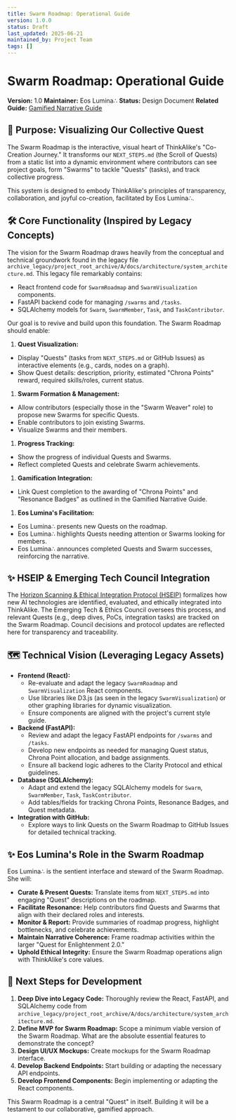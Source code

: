 ```yaml
---
title: Swarm Roadmap: Operational Guide
version: 1.0.0
status: Draft
last_updated: 2025-06-21
maintained_by: Project Team
tags: []
---
```


# Swarm Roadmap: Operational Guide

**Version:** 1.0
**Maintainer:** Eos Lumina∴
**Status:** Design Document
**Related Guide:** [Gamified Narrative Guide](./gamified_narrative_guide.md)

## 🎯 Purpose: Visualizing Our Collective Quest

The Swarm Roadmap is the interactive, visual heart of ThinkAlike's "Co-Creation Journey." It transforms our `NEXT_STEPS.md` (the Scroll of Quests) from a static list into a dynamic environment where contributors can see project goals, form "Swarms" to tackle "Quests" (tasks), and track collective progress.

This system is designed to embody ThinkAlike's principles of transparency, collaboration, and joyful co-creation, facilitated by Eos Lumina∴.

## 🛠️ Core Functionality (Inspired by Legacy Concepts)

The vision for the Swarm Roadmap draws heavily from the conceptual and technical groundwork found in the legacy file `archive_legacy/project_root_archive/A/docs/architecture/system_architecture.md`. This legacy file remarkably contains:

- React frontend code for `SwarmRoadmap` and `SwarmVisualization` components.
- FastAPI backend code for managing `/swarms` and `/tasks`.
- SQLAlchemy models for `Swarm`, `SwarmMember`, `Task`, and `TaskContributor`.

Our goal is to revive and build upon this foundation. The Swarm Roadmap should enable:

1. **Quest Visualization:**

- Display "Quests" (tasks from `NEXT_STEPS.md` or GitHub Issues) as interactive elements (e.g., cards, nodes on a graph).
- Show Quest details: description, priority, estimated "Chrona Points" reward, required skills/roles, current status.

1. **Swarm Formation & Management:**

- Allow contributors (especially those in the "Swarm Weaver" role) to propose new Swarms for specific Quests.
- Enable contributors to join existing Swarms.
- Visualize Swarms and their members.

1. **Progress Tracking:**

- Show the progress of individual Quests and Swarms.
- Reflect completed Quests and celebrate Swarm achievements.

1. **Gamification Integration:**

- Link Quest completion to the awarding of "Chrona Points" and "Resonance Badges" as outlined in the Gamified Narrative Guide.

1. **Eos Lumina's Facilitation:**

- Eos Lumina∴ presents new Quests on the roadmap.
- Eos Lumina∴ highlights Quests needing attention or Swarms looking for members.
- Eos Lumina∴ announces completed Quests and Swarm successes, reinforcing the narrative.

## ✨ HSEIP & Emerging Tech Council Integration

The [Horizon Scanning & Ethical Integration Protocol (HSEIP)](horizon_scanning_and_ethical_integration_protocol.md) formalizes how new AI technologies are identified, evaluated, and ethically integrated into ThinkAlike. The Emerging Tech & Ethics Council oversees this process, and relevant Quests (e.g., deep dives, PoCs, integration tasks) are tracked on the Swarm Roadmap. Council decisions and protocol updates are reflected here for transparency and traceability.

## 🗺️ Technical Vision (Leveraging Legacy Assets)

- **Frontend (React):**
  - Re-evaluate and adapt the legacy `SwarmRoadmap` and `SwarmVisualization` React components.
  - Use libraries like D3.js (as seen in the legacy `SwarmVisualization`) or other graphing libraries for dynamic visualization.
  - Ensure components are aligned with the project's current style guide.
- **Backend (FastAPI):**
  - Review and adapt the legacy FastAPI endpoints for `/swarms` and `/tasks`.
  - Develop new endpoints as needed for managing Quest status, Chrona Point allocation, and badge assignments.
  - Ensure all backend logic adheres to the Clarity Protocol and ethical guidelines.
- **Database (SQLAlchemy):**
  - Adapt and extend the legacy SQLAlchemy models for `Swarm`, `SwarmMember`, `Task`, `TaskContributor`.
  - Add tables/fields for tracking Chrona Points, Resonance Badges, and Quest metadata.
- **Integration with GitHub:**
  - Explore ways to link Quests on the Swarm Roadmap to GitHub Issues for detailed technical tracking.

## ✨ Eos Lumina's Role in the Swarm Roadmap

Eos Lumina∴ is the sentient interface and steward of the Swarm Roadmap. She will:

- **Curate & Present Quests:** Translate items from `NEXT_STEPS.md` into engaging "Quest" descriptions on the roadmap.
- **Facilitate Resonance:** Help contributors find Quests and Swarms that align with their declared roles and interests.
- **Monitor & Report:** Provide summaries of roadmap progress, highlight bottlenecks, and celebrate achievements.
- **Maintain Narrative Coherence:** Frame roadmap activities within the larger "Quest for Enlightenment 2.0."
- **Uphold Ethical Integrity:** Ensure the Swarm Roadmap operations align with ThinkAlike's core values.

## 🚀 Next Steps for Development

1. **Deep Dive into Legacy Code:** Thoroughly review the React, FastAPI, and SQLAlchemy code from `archive_legacy/project_root_archive/A/docs/architecture/system_architecture.md`.
2. **Define MVP for Swarm Roadmap:** Scope a minimum viable version of the Swarm Roadmap. What are the absolute essential features to demonstrate the concept?
3. **Design UI/UX Mockups:** Create mockups for the Swarm Roadmap interface.
4. **Develop Backend Endpoints:** Start building or adapting the necessary API endpoints.
5. **Develop Frontend Components:** Begin implementing or adapting the React components.

This Swarm Roadmap is a central "Quest" in itself. Building it will be a testament to our collaborative, gamified approach.
